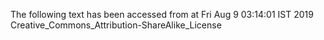 The following text has been accessed from at Fri Aug 9 03:14:01 IST 2019
Creative_Commons_Attribution-ShareAlike_License
